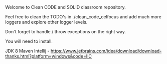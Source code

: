 Welcome to Clean CODE and SOLID classroom repository.

Feel free to clean the TODO's in ./clean_code_celfocus and add much more loggers and explore other logger levels.

Don't forget to handle / throw exceptions on the right way.


You will need to install:

JDK 8
Maven
Intellij - https://www.jetbrains.com/idea/download/download-thanks.html?platform=windows&code=IIC
